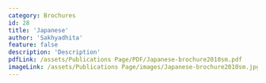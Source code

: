 ```yaml
---
category: Brochures
id: 28
title: 'Japanese'
author: 'Sakhyadhita'
feature: false
description: 'Description'
pdfLink: /assets/Publications Page/PDF/Japanese-brochure2010sm.pdf
imageLink: /assets/Publications Page/images/Japanese-brochure2010sm.jpg
---
```

